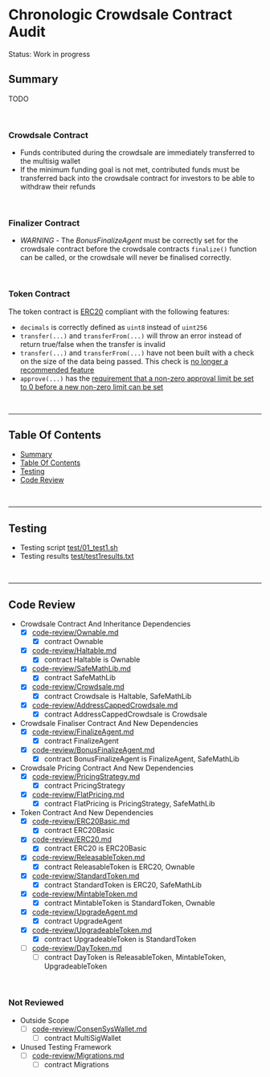 # Chronologic Crowdsale Contract Audit

Status: Work in progress

## Summary

TODO

<br />

### Crowdsale Contract

* Funds contributed during the crowdsale are immediately transferred to the multisig wallet
* If the minimum funding goal is not met, contributed funds must be transferred back into the crowdsale contract for investors
  to be able to withdraw their refunds

<br />

### Finalizer Contract

* *WARNING* - The *BonusFinalizeAgent* must be correctly set for the crowdsale contract before the crowdsale contracts
  `finalize()` function can be called, or the crowdsale will never be finalised correctly.

<br />

### Token Contract

The token contract is [ERC20](https://github.com/ethereum/eips/issues/20) compliant with the following features:

* `decimals` is correctly defined as `uint8` instead of `uint256`
* `transfer(...)` and `transferFrom(...)` will throw an error instead of return true/false when the transfer is invalid
* `transfer(...)` and `transferFrom(...)` have not been built with a check on the size of the data being passed. This check is
  [no longer a recommended feature](https://blog.coinfabrik.com/smart-contract-short-address-attack-mitigation-failure/)
* `approve(...)` has the [requirement that a non-zero approval limit be set to 0 before a new non-zero limit can be set](https://github.com/ethereum/EIPs/issues/20#issuecomment-263524729)

<br />

<hr />

## Table Of Contents

* [Summary](#summary)
* [Table Of Contents](#table-of-contents)
* [Testing](#testing)
* [Code Review](#code-review)

<br />

<hr />

## Testing

* Testing script [test/01_test1.sh](test/01_test1.sh)
* Testing results [test/test1results.txt](test/test1results.txt)

<br />

<hr />

## Code Review

* Crowdsale Contract And Inheritance Dependencies
  * [x] [code-review/Ownable.md](code-review/Ownable.md)
    * [x] contract Ownable
  * [x] [code-review/Haltable.md](code-review/Haltable.md)
    * [x] contract Haltable is Ownable
  * [x] [code-review/SafeMathLib.md](code-review/SafeMathLib.md)
    * [x] contract SafeMathLib
  * [x] [code-review/Crowdsale.md](code-review/Crowdsale.md)
    * [x] contract Crowdsale is Haltable, SafeMathLib
  * [x] [code-review/AddressCappedCrowdsale.md](code-review/AddressCappedCrowdsale.md)
    * [x] contract AddressCappedCrowdsale is Crowdsale
* Crowdsale Finaliser Contract And New Dependencies
  * [x] [code-review/FinalizeAgent.md](code-review/FinalizeAgent.md)
    * [x] contract FinalizeAgent
  * [x] [code-review/BonusFinalizeAgent.md](code-review/BonusFinalizeAgent.md)
    * [x] contract BonusFinalizeAgent is FinalizeAgent, SafeMathLib
* Crowdsale Pricing Contract And New Dependencies
  * [x] [code-review/PricingStrategy.md](code-review/PricingStrategy.md)
    * [x] contract PricingStrategy
  * [x] [code-review/FlatPricing.md](code-review/FlatPricing.md)
    * [x] contract FlatPricing is PricingStrategy, SafeMathLib 
* Token Contract And New Dependencies
  * [x] [code-review/ERC20Basic.md](code-review/ERC20Basic.md)
    * [x] contract ERC20Basic
  * [x] [code-review/ERC20.md](code-review/ERC20.md)
    * [x] contract ERC20 is ERC20Basic
  * [x] [code-review/ReleasableToken.md](code-review/ReleasableToken.md)
    * [x] contract ReleasableToken is ERC20, Ownable
  * [x] [code-review/StandardToken.md](code-review/StandardToken.md)
    * [x] contract StandardToken is ERC20, SafeMathLib 
  * [x] [code-review/MintableToken.md](code-review/MintableToken.md)
    * [x] contract MintableToken is StandardToken, Ownable
  * [x] [code-review/UpgradeAgent.md](code-review/UpgradeAgent.md)
    * [x] contract UpgradeAgent
  * [x] [code-review/UpgradeableToken.md](code-review/UpgradeableToken.md)
    * [x] contract UpgradeableToken is StandardToken 
  * [ ] [code-review/DayToken.md](code-review/DayToken.md)
    * [ ] contract DayToken is  ReleasableToken, MintableToken, UpgradeableToken

<br />

### Not Reviewed

* Outside Scope
  * [ ] [code-review/ConsenSysWallet.md](code-review/ConsenSysWallet.md)
    * [ ] contract MultiSigWallet
* Unused Testing Framework
  * [ ] [code-review/Migrations.md](code-review/Migrations.md)
    * [ ] contract Migrations 
